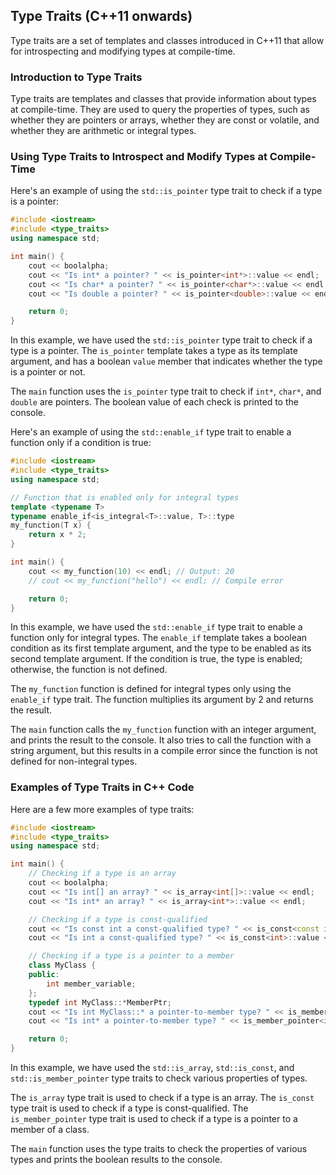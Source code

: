 
## Type Traits (C++11 onwards)
Type traits are a set of templates and classes introduced in C++11 that allow for introspecting and modifying types at compile-time.

### Introduction to Type Traits
Type traits are templates and classes that provide information about types at compile-time. They are used to query the properties of types, such as whether they are pointers or arrays, whether they are const or volatile, and whether they are arithmetic or integral types.

### Using Type Traits to Introspect and Modify Types at Compile-Time
Here's an example of using the `std::is_pointer` type trait to check if a type is a pointer:
```cpp
#include <iostream>
#include <type_traits>
using namespace std;

int main() {
    cout << boolalpha;
    cout << "Is int* a pointer? " << is_pointer<int*>::value << endl;
    cout << "Is char* a pointer? " << is_pointer<char*>::value << endl;
    cout << "Is double a pointer? " << is_pointer<double>::value << endl;

    return 0;
}
```
In this example, we have used the `std::is_pointer` type trait to check if a type is a pointer. The `is_pointer` template takes a type as its template argument, and has a boolean `value` member that indicates whether the type is a pointer or not.

The `main` function uses the `is_pointer` type trait to check if `int*`, `char*`, and `double` are pointers. The boolean value of each check is printed to the console.

Here's an example of using the `std::enable_if` type trait to enable a function only if a condition is true:
```cpp
#include <iostream>
#include <type_traits>
using namespace std;

// Function that is enabled only for integral types
template <typename T>
typename enable_if<is_integral<T>::value, T>::type
my_function(T x) {
    return x * 2;
}

int main() {
    cout << my_function(10) << endl; // Output: 20
    // cout << my_function("hello") << endl; // Compile error

    return 0;
}
```
In this example, we have used the `std::enable_if` type trait to enable a function only for integral types. The `enable_if` template takes a boolean condition as its first template argument, and the type to be enabled as its second template argument. If the condition is true, the type is enabled; otherwise, the function is not defined.

The `my_function` function is defined for integral types only using the `enable_if` type trait. The function multiplies its argument by 2 and returns the result.

The `main` function calls the `my_function` function with an integer argument, and prints the result to the console. It also tries to call the function with a string argument, but this results in a compile error since the function is not defined for non-integral types.

### Examples of Type Traits in C++ Code
Here are a few more examples of type traits:
```cpp
#include <iostream>
#include <type_traits>
using namespace std;

int main() {
    // Checking if a type is an array
    cout << boolalpha;
    cout << "Is int[] an array? " << is_array<int[]>::value << endl;
    cout << "Is int* an array? " << is_array<int*>::value << endl;

    // Checking if a type is const-qualified
    cout << "Is const int a const-qualified type? " << is_const<const int>::value << endl
    cout << "Is int a const-qualified type? " << is_const<int>::value << endl;

    // Checking if a type is a pointer to a member
    class MyClass {
    public:
        int member_variable;
    };
    typedef int MyClass::*MemberPtr;
    cout << "Is int MyClass::* a pointer-to-member type? " << is_member_pointer<MemberPtr>::value << endl;
    cout << "Is int* a pointer-to-member type? " << is_member_pointer<int*>::value << endl;

    return 0;
}
```
In this example, we have used the `std::is_array`, `std::is_const`, and `std::is_member_pointer` type traits to check various properties of types.

The `is_array` type trait is used to check if a type is an array. The `is_const` type trait is used to check if a type is const-qualified. The `is_member_pointer` type trait is used to check if a type is a pointer to a member of a class.

The `main` function uses the type traits to check the properties of various types and prints the boolean results to the console.